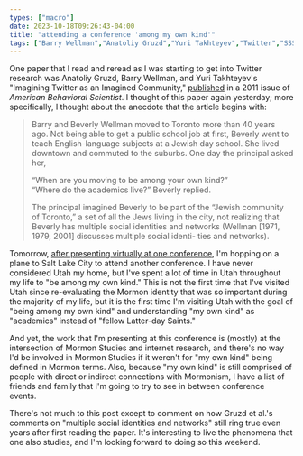 ```yaml
---
types: ["macro"]
date: 2023-10-18T09:26:43-04:00
title: "attending a conference 'among my own kind'"
tags: ["Barry Wellman","Anatoliy Gruzd","Yuri Takhteyev","Twitter","SSSR","SSSR 2023","community","AECT","AECT 2023","Mormonism","Mormon Studies"]
---
```

One paper that I read and reread as I was starting to get into Twitter research was Anatoliy Gruzd, Barry Wellman, and Yuri Takhteyev's "Imagining Twitter as an Imagined Community," [published](https://doi.org/10.1177/0002764211409378) in a 2011 issue of *American Behavioral Scientist*. I thought of this paper again yesterday; more specifically, I thought about the anecdote that the article begins with:

> Barry and Beverly Wellman moved to Toronto more than 40 years ago. Not being able to get a public school job at first, Beverly went to teach English-language subjects at a Jewish day school. She lived downtown and commuted to the suburbs. One day the principal asked her,
> 
> “When are you moving to be among your own kind?”  
> “Where do the academics live?” Beverly replied.
> 
> The principal imagined Beverly to be part of the “Jewish community of Toronto,” a set of all the Jews living in the city, not realizing that Beverly has multiple social identities and networks (Wellman [1971, 1979, 2001] discusses multiple social identi- ties and networks).

Tomorrow, [after presenting virtually at one conference](https://spencergreenhalgh.com/work/2023-10-16-thanks-to/), I'm hopping on a plane to Salt Lake City to attend another conference. I have never considered Utah my home, but I've spent a lot of time in Utah throughout my life to "be among my own kind." This is not the first time that I've visited Utah since re-evaluating the Mormon identity that was so important during the majority of my life, but it is the first time I'm visiting Utah with the goal of "being among my own kind" and understanding "my own kind" as "academics" instead of "fellow Latter-day Saints." 

And yet, the work that I'm presenting at this conference is (mostly) at the intersection of Mormon Studies and internet research, and there's no way I'd be involved in Mormon Studies if it weren't for "my own kind" being defined in Mormon terms. Also, because "my own kind" is still comprised of people with direct or indirect connections with Mormonism, I have a list of friends and family that I'm going to try to see in between conference events.

There's not much to this post except to comment on how Gruzd et al.'s comments on "multiple social identities and networks" still ring true even years after first reading the paper. It's interesting to live the phenomena that one also studies, and I'm looking forward to doing so this weekend.
